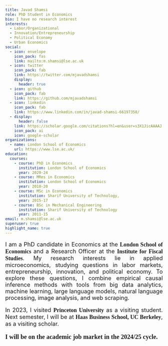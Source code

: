```yaml
---
title: Javad Shamsi
role: PhD Student in Economics
bio: I have no research interest
interests:
  - Labor/Organizational
  - Innovation/Entrepreneurship
  - Political Economy
  - Urban Economics
social:
  - icon: envelope
    icon_pack: fas
    link: mailto:m.shamsi@lse.ac.uk
  - icon: twitter
    icon_pack: fab
    link: https://twitter.com/mjavadshamsi
    display:
      header: true
  - icon: github
    icon_pack: fab
    link: https://github.com/mjavadshamsi
  - icon: linkedin
    icon_pack: fab
    link: https://www.linkedin.com/in/javad-shamsi-66197358/
  - display:
      header: false
    link: https://scholar.google.com/citations?hl=en&user=s3X1JicAAAAJ
    icon_pack: ai
    icon: google-scholar
organizations:
  - name: London School of Economics
    url: https://www.lse.ac.uk/
education:
  courses:
    - course: PhD in Economics
      institution: London School of Economics
      year: 2020-24
    - course: MRes in Economics
      institution: London School of Economics
      year: 2018-20
    - course: MSc in Economics
      institution: Sharif University of Technology,
      year: 2015-17
    - course: BSc in Mechanical Engineering
      institution: Sharif University of Technology
      year: 2011-15
email: m.shamsi@lse.ac.uk
superuser: true
highlight_name: true
---
```

<p style="font-size: 18px; text-align: justify;">
    I am a PhD candidate in Economics at the <span style="font-size: 18px; font-family: 'Georgia', serif; font-weight: bold;">London School of Economics</span> and a Research Officer at the <span style="font-size: 18px; font-family: 'Georgia', serif; font-weight: bold;">Institute for Fiscal Studies</span>. My research interests lie in applied microeconomics, studying questions in labor markets, entrepreneurship, innovation, and political economy. To explore these questions, I combine empirical causal inference methods with tools from big data analytics, machine learning, large language models, natural language processing, image analysis, and web scraping.
</p>

<p style="font-size: 18px; text-align: justify;"> In 2023, I visited <span style="font-size: 18px; font-family: 'Georgia', serif; font-weight: bold;">Princeton University</span> as a visiting student. Next semester, I will be at <span style="font-size: 18px; font-family: 'Georgia', serif; font-weight: bold;">Haas Business School, UC Berkeley</span>, as a visiting scholar. </p>

<p style="font-size: 20px; text-align: justify; font-family: 'Georgia', serif; font-weight: bold;"> I will be on the academic job market in the 2024/25 cycle. </p>